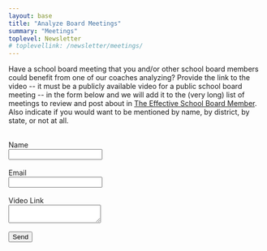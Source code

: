 ```yaml
---
layout: base
title: "Analyze Board Meetings"
summary: "Meetings"
toplevel: Newsletter
# toplevellink: /newsletter/meetings/
---
```


Have a school board meeting that you and/or other school board members could benefit from one of our coaches analyzing? Provide the link to the video -- it must be a publicly available video for a public school board meeting -- in the form below and we will add it to the (very long) list of meetings to review and post about in <a href="/board-member-newsletter/">The Effective School Board Member</a>. Also indicate if you would want to be mentioned by name, by district, by state, or not at all.<br/><br/>

<form action="https://formspree.io/f/xayzdydv" method="POST"> 
  Name<br/><input type="text" value="" name="name"><br/><br/>
  Email<br/><input type="text" value="" name="email"><br/><br/>
  Video Link<br/><textarea type="text" value="" name="message"></textarea><br/><br/>
  <button type="submit">Send</button> 
  <input type="hidden" value="esb.com contact form" name="form">
</form>
